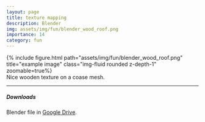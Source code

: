 ```yaml
---
layout: page
title: texture mapping
description: Blender
img: assets/img/fun/blender_wood_roof.png
importance: 14
category: fun
---
```


<div class="row">
    <div class="col-sm mt-3 mt-md-0">
        {% include figure.html path="assets/img/fun/blender_wood_roof.png" title="example image" class="img-fluid rounded z-depth-1" zoomable=true%}
    </div>       
</div>
<div class="caption">
    Nice wooden texture on a coase mesh.
</div>

------
##### <i class='fas fa-download'>**Downloads**</i>
Blender file in [Google Drive](https://drive.google.com/file/d/1MytzujXUe3I6ic_VTRrGGGCTOphTTUcO/view?usp=sharing).